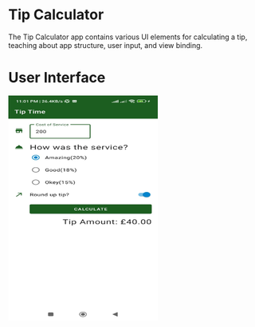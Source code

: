 # Tip Calculator
The Tip Calculator app contains various UI elements for calculating a tip, teaching about app structure, user input, and view binding.
# User Interface
<img src="Tip_Time_Apps_UI_2.jpeg" width="300" height="450" alt="UI_1"/>

